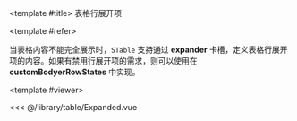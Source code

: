 <CodeRunner>
  
<template #title>
表格行展开项
</template>
  
<template #refer>

当表格内容不能完全展示时，`STable` 支持通过 **expander** 卡槽，定义表格行展开项的内容。如果有禁用行展开项的需求，则可以使用在 **customBodyerRowStates** 中实现。

</template>
  
<template #viewer>
  <Viewer />
</template>
  
<<< @/library/table/Expanded.vue
  
</CodeRunner>

<script setup lang="ts">
import Viewer from '@/library/table/Expanded.vue'
</script>
